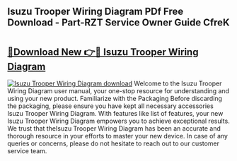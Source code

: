 ## Isuzu Trooper Wiring Diagram PDf Free Download - Part-RZT Service Owner Guide CfreK

# <h2><a href="http://dfhxaw.blite.top/?on=Isuzu+Trooper+Wiring+Diagram">🔗Download New 👉🔴 Isuzu Trooper Wiring Diagram</a></h2>

[![Isuzu Trooper Wiring Diagram download](https://i.imgur.com/lujVjoI.png)](http://dfhxaw.blite.top/?on=Isuzu+Trooper+Wiring+Diagram)
Welcome to the Isuzu Trooper Wiring Diagram user manual, your one-stop resource for understanding and using your new product. Familiarize with the Packaging Before discarding the packaging, please ensure you have kept all necessary accessories Isuzu Trooper Wiring Diagram. With features like list of features, your new Isuzu Trooper Wiring Diagram empowers you to achieve exceptional results. We trust that theIsuzu Trooper Wiring Diagram has been an accurate and thorough resource in your efforts to master your new device. In case of any queries or concerns, please do not hesitate to reach out to our customer service team.
